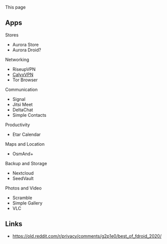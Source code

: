 This page 

## Apps

Stores

* Aurora Store
* Aurora Droid?

Networking

* RiseupVPN
* [CalyxVPN](https://f-droid.org/en/packages/org.calyxinstitute.vpn/)
* Tor Browser

Communication

* Signal
* Jitsi Meet
* DeltaChat
* Simple Contacts

Productivity

* Etar Calendar

Maps and Location

* OsmAnd+

Backup and Storage

* Nextcloud
* SeedVault

Photos and Video

* Scramble
* Simple Gallery
* VLC

## Links

* https://old.reddit.com/r/privacy/comments/g2p1e0/best_of_fdroid_2020/
